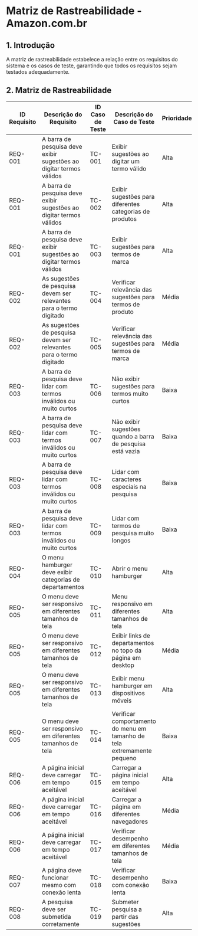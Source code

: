 # Matriz de Rastreabilidade - Amazon.com.br

## 1. Introdução

A matriz de rastreabilidade estabelece a relação entre os requisitos do sistema e os casos de teste, garantindo que todos os requisitos sejam testados adequadamente.

## 2. Matriz de Rastreabilidade

| ID Requisito | Descrição do Requisito | ID Caso de Teste | Descrição do Caso de Teste | Prioridade | Status |
|--------------|------------------------|------------------|----------------------------|------------|--------|
| REQ-001 | A barra de pesquisa deve exibir sugestões ao digitar termos válidos | TC-001 | Exibir sugestões ao digitar um termo válido | Alta | Implementado |
| REQ-001 | A barra de pesquisa deve exibir sugestões ao digitar termos válidos | TC-002 | Exibir sugestões para diferentes categorias de produtos | Alta | Implementado |
| REQ-001 | A barra de pesquisa deve exibir sugestões ao digitar termos válidos | TC-003 | Exibir sugestões para termos de marca | Alta | Implementado |
| REQ-002 | As sugestões de pesquisa devem ser relevantes para o termo digitado | TC-004 | Verificar relevância das sugestões para termos de produto | Média | Implementado |
| REQ-002 | As sugestões de pesquisa devem ser relevantes para o termo digitado | TC-005 | Verificar relevância das sugestões para termos de marca | Média | Implementado |
| REQ-003 | A barra de pesquisa deve lidar com termos inválidos ou muito curtos | TC-006 | Não exibir sugestões para termos muito curtos | Baixa | Implementado |
| REQ-003 | A barra de pesquisa deve lidar com termos inválidos ou muito curtos | TC-007 | Não exibir sugestões quando a barra de pesquisa está vazia | Baixa | Implementado |
| REQ-003 | A barra de pesquisa deve lidar com termos inválidos ou muito curtos | TC-008 | Lidar com caracteres especiais na pesquisa | Baixa | Implementado |
| REQ-003 | A barra de pesquisa deve lidar com termos inválidos ou muito curtos | TC-009 | Lidar com termos de pesquisa muito longos | Baixa | Implementado |
| REQ-004 | O menu hamburger deve exibir categorias de departamentos | TC-010 | Abrir o menu hamburger | Alta | Implementado |
| REQ-005 | O menu deve ser responsivo em diferentes tamanhos de tela | TC-011 | Menu responsivo em diferentes tamanhos de tela | Alta | Implementado |
| REQ-005 | O menu deve ser responsivo em diferentes tamanhos de tela | TC-012 | Exibir links de departamentos no topo da página em desktop | Média | Implementado |
| REQ-005 | O menu deve ser responsivo em diferentes tamanhos de tela | TC-013 | Exibir menu hamburger em dispositivos móveis | Alta | Implementado |
| REQ-005 | O menu deve ser responsivo em diferentes tamanhos de tela | TC-014 | Verificar comportamento do menu em tamanho de tela extremamente pequeno | Baixa | Implementado |
| REQ-006 | A página inicial deve carregar em tempo aceitável | TC-015 | Carregar a página inicial em tempo aceitável | Alta | Implementado |
| REQ-006 | A página inicial deve carregar em tempo aceitável | TC-016 | Carregar a página em diferentes navegadores | Média | Implementado |
| REQ-006 | A página inicial deve carregar em tempo aceitável | TC-017 | Verificar desempenho em diferentes tamanhos de tela | Média | Implementado |
| REQ-007 | A página deve funcionar mesmo com conexão lenta | TC-018 | Verificar desempenho com conexão lenta | Baixa | Implementado |
| REQ-008 | A pesquisa deve ser submetida corretamente | TC-019 | Submeter pesquisa a partir das sugestões | Alta | Implementado |


